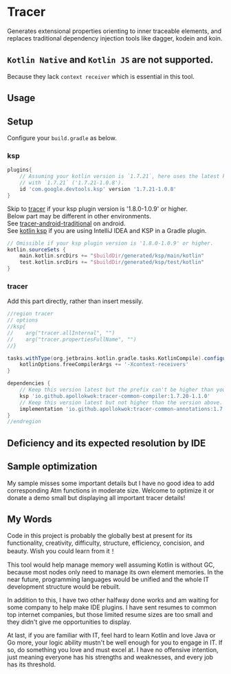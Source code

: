 # Tracer
Generates extensional properties orienting to inner traceable elements, and replaces traditional 
dependency injection tools like dagger, kodein and koin.

## `Kotlin Native` and `Kotlin JS` are not supported.
Because they lack `context receiver` which is essential in this tool.

## Usage


## Setup
Configure your `build.gradle` as below.

### ksp
```groovy
plugins{
    // Assuming your kotlin version is `1.7.21`, here uses the latest ksp plugin version beginning 
    // with `1.7.21` ('1.7.21-1.0.8').  
    id 'com.google.devtools.ksp' version '1.7.21-1.0.8'
}
```

Skip to [tracer](#tracer) if your ksp plugin version is '1.8.0-1.0.9' or higher.  
Below part may be different in other environments.  
See [tracer-android-traditional](https://github.com/ApolloKwok/TracerAndroidTraditional) on 
android.  
See [kotlin ksp](https://kotlinlang.org/docs/ksp-quickstart.html#make-ide-aware-of-generated-code)
if you are using IntelliJ IDEA and KSP in a Gradle plugin.  
```groovy
// Omissible if your ksp plugin version is '1.8.0-1.0.9' or higher. 
kotlin.sourceSets {
    main.kotlin.srcDirs += "$buildDir/generated/ksp/main/kotlin"
    test.kotlin.srcDirs += "$buildDir/generated/ksp/test/kotlin"
}
```

### tracer 
Add this part directly, rather than insert messily. 
```groovy
//region tracer
// options
//ksp{
//    arg("tracer.allInternal", "")
//    arg("tracer.propertiesFullName", "")
//}

tasks.withType(org.jetbrains.kotlin.gradle.tasks.KotlinCompile).configureEach {
    kotlinOptions.freeCompilerArgs += '-Xcontext-receivers'
}

dependencies {
    // Keep this version latest but the prefix can't be higher than your kotlin version. 
    ksp 'io.github.apollokwok:tracer-common-compiler:1.7.20-1.1.0'
    // Keep this version latest but not higher than the version above. 
    implementation 'io.github.apollokwok:tracer-common-annotations:1.7.20-1.1.0'
}
//endregion 
```

## Deficiency and its expected resolution by IDE

## Sample optimization
My sample misses some important details but I have no good idea to add corresponding Atm functions 
in moderate size. Welcome to optimize it or donate a demo small but displaying all important tracer 
details!

## My Words
Code in this project is probably the globally best at present for its functionality, creativity,
difficulty, structure, efficiency, concision, and beauty. Wish you could learn from it！

This tool would help manage memory well assuming Kotlin is without GC, because most nodes only need
to manage its own element memories. In the near future, programming languages would be unified and
the whole IT development structure would be rebuilt.

In addition to this, I have two other halfway done works and am waiting for some company to help make
IDE plugins. I have sent resumes to common top internet companies, but those limited resume sizes are
too small and they didn't give me opportunities to display.

At last, if you are familiar with IT, feel hard to learn Kotlin and love Java or Go more, your logic
ability mustn't be well enough for you to engage in IT. If so, do something you love and must excel
at. I have no offensive intention, just meaning everyone has his strengths and weaknesses, and every
job has its threshold.